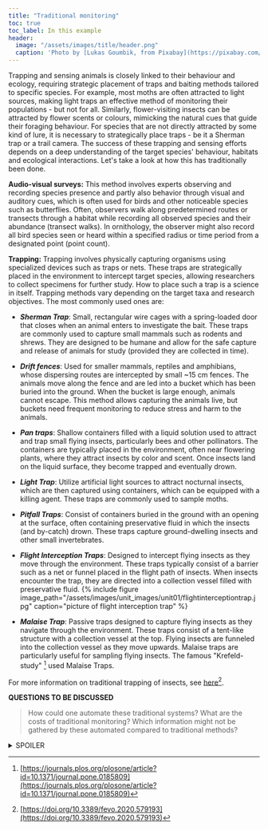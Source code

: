 ```yaml
---
title: "Traditional monitoring"
toc: true
toc_label: In this example
header:
  image: "/assets/images/title/header.png"
  caption: 'Photo by [Lukas Goumbik, from Pixabay](https://pixabay.com/de/users/goumbik-3752482/?utm_source=link-attribution&utm_medium=referral&utm_campaign=image&utm_content=2055522){:target="_blank"}'
---
```


<!--more-->

Trapping and sensing animals is closely linked to their behaviour and ecology, requiring strategic placement of traps and baiting methods tailored to specific species. For example, most moths are often attracted to light sources, making light traps an effective method of monitoring their populations - but not for all. Similarly, flower-visiting insects can be attracted by flower scents or colours, mimicking the natural cues that guide their foraging behaviour. For species that are not directly attracted by some kind of lure, it is necessary to strategically place traps - be it a Sherman trap or a trail camera. The success of these trapping and sensing efforts depends on a deep understanding of the target species' behaviour, habitats and ecological interactions. Let's take a look at how this has traditionally been done.

**Audio-visual surveys:** This method involves experts observing and recording species presence and partly also behavior through visual and auditory cues, which is often used for birds and other noticeable species such as butterflies. Often, observers walk along predetermined routes or transects through a habitat while recording all observed species and their abundance (transect walks). In ornithology, the observer might also record all bird species seen or heard within a specified radius or time period from a designated point (point count).

**Trapping:**
Trapping involves physically capturing organisms using specialized devices such as traps or nets. These traps are strategically placed in the environment to intercept target species, allowing researchers to collect specimens for further study. How to place such a trap is a science in itself. Trapping methods vary depending on the target taxa and research objectives. The most commonly used ones are:

- **_Sherman Trap_**: Small, rectangular wire cages with a spring-loaded door that closes when an animal enters to investigate the bait. These traps are commonly used to capture small mammals such as rodents and shrews. They are designed to be humane and allow for the safe capture and release of animals for study (provided they are collected in time).

- **_Drift fences_**: Used for smaller mammals, reptiles and amphibians, whose dispersing routes are intercepted by small ~15 cm fences. The animals move along the fence and are led into a bucket which has been buried into the ground. When the bucket is large enough, animals cannot escape. This method allows capturing the animals live, but buckets need frequent monitoring to reduce stress and harm to the animals.

- **_Pan traps_**: Shallow containers filled with a liquid solution used to attract and trap small flying insects, particularly bees and other pollinators. The containers are typically placed in the environment, often near flowering plants, where they attract insects by color and scent. Once insects land on the liquid surface, they become trapped and eventually drown.

- **_Light Trap_**: Utilize artificial light sources to attract nocturnal insects, which are then captured using containers, which can be equipped with a killing agent. These traps are commonly used to sample moths.

- **_Pitfall Traps_**: Consist of containers buried in the ground with an opening at the surface, often containing preservative fluid in which the insects (and by-catch) drown. These traps capture ground-dwelling insects and other small invertebrates.

- **_Flight Interception Traps_**: Designed to intercept flying insects as they move through the environment. These traps typically consist of a barrier such as a net or funnel placed in the flight path of insects. When insects encounter the trap, they are directed into a collection vessel filled with preservative fluid.
{% include figure image_path="/assets/images/unit_images/unit01/flightinterceptiontrap.jpg" caption="picture of flight interception trap" %}

- **_Malaise Trap_**: Passive traps designed to capture flying insects as they navigate through the environment. These traps consist of a tent-like structure with a collection vessel at the top. Flying insects are funneled into the collection vessel as they move upwards. Malaise traps are particularly useful for sampling flying insects. The famous "Krefeld-study" [^1] used Malaise Traps.

For more information on traditional trapping of insects, see [here](https://doi.org/10.3389/fevo.2020.579193)[^2].

**QUESTIONS TO BE DISCUSSED**
> How could one automate these traditional systems?
> What are the costs of traditional monitoring?
> Which information might not be gathered by these automated compared to traditional methods?

[^1]: [https://journals.plos.org/plosone/article?id=10.1371/journal.pone.0185809](https://journals.plos.org/plosone/article?id=10.1371/journal.pone.0185809)
[^2]: [https://doi.org/10.3389/fevo.2020.579193](https://doi.org/10.3389/fevo.2020.579193)
<!--25: add quiz-->

<details><summary>SPOILER</summary>
<p>
Many trap systems designed for insects result in samples containing sometimes hundreds of dead individuals from many different species pooled in fixative. Analysis of these samples is very labour-intensive and time-consuming. Individual samples must be manually cleaned and pre-sorted. Identification to species level requires expert knowledge, but as the number of available taxonomists continues to decline, sample analysis can take years. 
Traditional sampling methods also often involve direct interaction with the study area, such as vegetation surveys, trapping and sample collection. As such, they are often labour intensive and time consuming.
Proximate sensing, when fully autonomous, should drastically reduce these labour costs. However, today's systems are often semi-autonomous and require, for example, plot visits to collect data or to repower the system. In addition, such systems can be much more expensive to purchase than traditional methods. Finally, it is important to remember that not all information gathered by experts in the field can be captured by sensors. For example, some species pairs cannot be distinguished based on their outer appearance alone.
</p>
</details>
